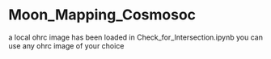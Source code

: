 # Moon_Mapping_Cosmosoc

a local ohrc image has been loaded in Check_for_Intersection.ipynb 
you can use any ohrc image of your choice
